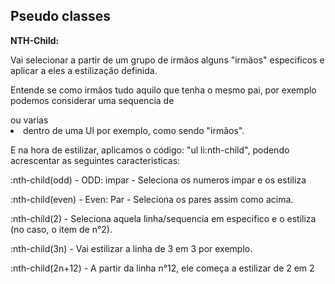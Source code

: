 ## Pseudo classes

**NTH-Child:**

Vai selecionar a partir de um grupo de irmãos alguns "irmãos" especificos e aplicar a eles a estilização definida.

Entende se como irmãos tudo aquilo que tenha o mesmo pai, por exemplo podemos considerar uma sequencia de <p></p> ou varias <li> dentro de uma Ul por exemplo, como sendo "irmãos".

E na hora de estilizar, aplicamos o código: "ul li:nth-child", podendo acrescentar as seguintes caracteristicas:

:nth-child(odd) - ODD: impar - Seleciona os numeros impar e os estiliza

:nth-child(even) - Even: Par - Seleciona os pares assim como acima.

:nth-child(2) - Seleciona aquela linha/sequencia em especifico e o estiliza (no caso, o item de n°2).

:nth-child(3n) - Vai estilizar a linha de 3 em 3 por exemplo.

:nth-child(2n+12) - A partir da linha n°12, ele começa a estilizar de 2 em 2

